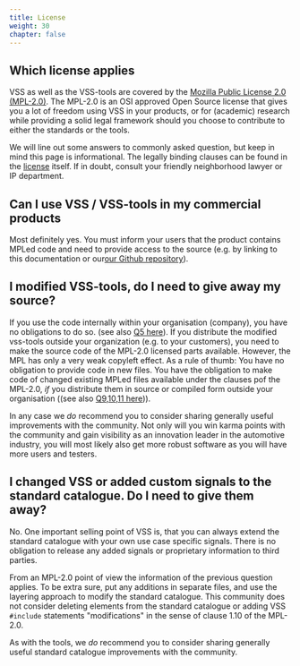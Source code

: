 ```yaml
---
title: License
weight: 30
chapter: false
---
```




## Which license applies

VSS as well as the VSS-tools are covered by the [Mozilla Public License 2.0 (MPL-2.0)](https://opensource.org/licenses/MPL-2.0). The MPL-2.0 is an OSI approved Open Source license that gives you a lot of freedom using VSS in your products, or for (academic) research while providing a solid legal framework should you choose to contribute to either the standards or the tools.

We will line out some answers to commonly asked question, but keep in mind this page is informational. The legally binding clauses can be found in the [license](https://opensource.org/licenses/MPL-2.0) itself. If in doubt, consult your friendly neighborhood lawyer or IP department.

## Can I use VSS / VSS-tools in my commercial products
Most definitely yes. You must inform your users that the product contains MPLed code and need to provide access to the source (e.g. by linking to this documentation or our[our Github repository](https://github.com/covesa/vehicle_signal_specification)).

## I modified VSS-tools, do I need to give away my source?
If you use the code internally within your organisation (company), you have no obligations to do so. (see also [Q5 here](https://www.mozilla.org/en-US/MPL/2.0/FAQ/)). If you distribute the modified vss-tools outside your organization (e.g. to your customers), you need to make the source code of the MPL-2.0 licensed parts available.  However, the MPL has only a very weak copyleft effect. As a rule of thumb: You have no obligation to provide code in new files. You have the obligation to make code of changed existing MPLed files available under the clauses pof the MPL-2.0, _if_ you distribute them in source or compiled form outside your organisation ((see also [Q9,10,11 here](https://www.mozilla.org/en-US/MPL/2.0/FAQ/))).

In any case we _do_ recommend you to consider sharing generally useful improvements with the community. Not only will you win karma points with the community and gain visibility as an innovation leader in the automotive industry, you will most likely also get more robust software as you will have more users and testers. 

## I changed VSS or added custom signals to the standard catalogue. Do I need to give them away?
No. One important selling point of VSS is, that you can always extend the standard catalogue with your own use case specific signals. There is no obligation to release any added signals or proprietary information to third parties.

From an MPL-2.0 point of view the information of the previous question applies. To be extra sure, put any additions in separate files, and use the layering approach to modify the standard catalogue. This community does not consider deleting elements from the standard catalogue or adding VSS `#include` statements "modifications" in the sense of clause 1.10 of the MPL-2.0. 

As with the tools, we _do_ recommend you to consider sharing generally useful standard catalogue improvements with the community. 


